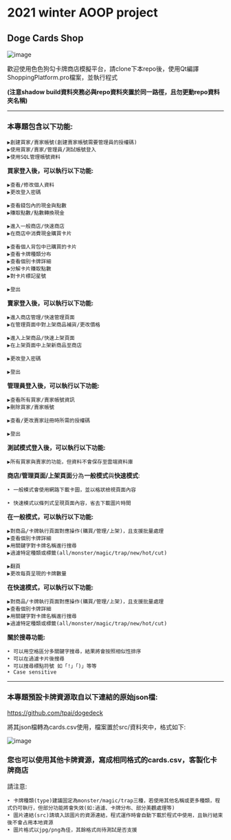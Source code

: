 # 2021 winter AOOP project

## Doge Cards Shop

![image](https://user-images.githubusercontent.com/71783619/148678113-8769058c-86c7-4673-b289-6d99826498e5.png)

歡迎使用色色狗勾卡牌商店模擬平台，請clone下本repo後，使用Qt編譯ShoppingPlatform.pro檔案，並執行程式

**(注意shadow build資料夾務必與repo資料夾置於同一路徑，且勿更動repo資料夾名稱)**

----------
### 本專題包含以下功能:

```
▶創建買家/賣家帳號(創建賣家帳號需要管理員的授權碼)
▶使用買家/賣家/管理員/測試帳號登入
▶使用SQL管理帳號資料
```

**買家登入後，可以執行以下功能:**

```
▶查看/修改個人資料
▶更改登入密碼

▶查看錢包內的現金與點數
▶賺取點數/點數轉換現金

▶進入一般商店/快速商店
▶在商店中消費現金購買卡片

▶查看個人背包中已購買的卡片
▶查看卡牌種類分布
▶查看個別卡牌詳細
▶分解卡片賺取點數
▶對卡片標記星號

▶登出
```

**賣家登入後，可以執行以下功能:**

```
▶進入商店管理/快速管理頁面
▶在管理頁面中對上架商品補貨/更改價格

▶進入上架商品/快速上架頁面
▶在上架頁面中上架新商品至商店

▶更改登入密碼

▶登出
```

**管理員登入後，可以執行以下功能:**

```
▶查看所有買家/賣家帳號資訊
▶刪除買家/賣家帳號

▶查看/更改賣家註冊時所需的授權碼

▶登出
```

**測試模式登入後，可以執行以下功能:**

```
▶所有買家與賣家的功能，但資料不會保存至雲端資料庫
```

**商店/管理頁面/上架頁面**分為**一般模式**與**快速模式**:

```
‣ 一般模式會使用網路下載卡圖，並以格狀檢視頁面內容

‣ 快速模式以條列式呈現頁面內容，省去下載圖片時間
```

**在一般模式，可以執行以下功能:**

```
▶對商品/卡牌執行頁面對應操作(購買/管理/上架)，且支援批量處理
▶查看個別卡牌詳細
▶用關鍵字對卡牌名稱進行搜尋
▶過濾特定種類或標籤(all/monster/magic/trap/new/hot/cut)

▶翻頁
▶更改每頁呈現的卡牌數量
```

**在快速模式，可以執行以下功能:**

```
▶對商品/卡牌執行頁面對應操作(購買/管理/上架)，且支援批量處理
▶查看個別卡牌詳細
▶用關鍵字對卡牌名稱進行搜尋
▶過濾特定種類或標籤(all/monster/magic/trap/new/hot/cut)
```

**關於搜尋功能:**

```
‣ 可以用空格區分多關鍵字搜尋，結果將會按照相似性排序
‣ 可以在過濾卡片後搜尋
‣ 可以搜尋標點符號 如「!」「)」等等
‣ Case sensitive
```

----------
### 本專題預設卡牌資源取自以下連結的原始json檔:

https://github.com/tpai/dogedeck

將其json檔轉為cards.csv使用，檔案置於src/資料夾中，格式如下:

![image](https://user-images.githubusercontent.com/71783619/148679474-5e22548c-329c-428f-b934-1fded3eb64e5.png)

### 您也可以使用其他卡牌資源，寫成相同格式的cards.csv，客製化卡牌商店

請注意:

```
‣ 卡牌種類(type)建議固定為monster/magic/trap三種，若使用其他名稱或更多種類，程式仍可執行，但部分功能將會失效(如:過濾、卡牌分布、部分美觀處理等)
‣ 圖片連結(src)請填入該圖片的資源連結，程式運作時會自動下載於程式中使用，且執行結束後不會占用本地資源
‣ 圖片格式以jpg/png為佳，其餘格式尚待測試是否支援
```
